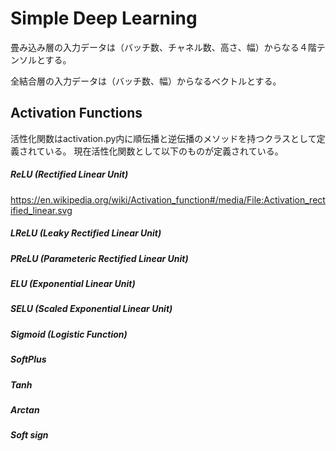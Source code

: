 # Simple Deep Learning
畳み込み層の入力データは（バッチ数、チャネル数、高さ、幅）からなる４階テンソルとする。

全結合層の入力データは（バッチ数、幅）からなるベクトルとする。

## Activation Functions
活性化関数はactivation.py内に順伝播と逆伝播のメソッドを持つクラスとして定義されている。
現在活性化関数として以下のものが定義されている。
##### ReLU (Rectified Linear Unit)
https://en.wikipedia.org/wiki/Activation_function#/media/File:Activation_rectified_linear.svg
##### LReLU (Leaky Rectified Linear Unit)
##### PReLU (Parameteric Rectified Linear Unit)
##### ELU (Exponential Linear Unit)
##### SELU (Scaled Exponential Linear Unit)
##### Sigmoid (Logistic Function)
##### SoftPlus 
##### Tanh
##### Arctan
##### Soft sign
